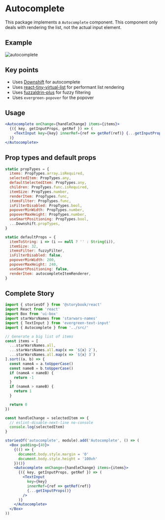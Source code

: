 # Autocomplete

This package implements a `Autocomplete` component. This component only deals with rendering the list, not the actual input element.

## Example

![autocomplete](https://user-images.githubusercontent.com/564463/32072424-5cbbc1d6-ba47-11e7-8e8a-c131afed0902.gif)

## Key points

* Uses [Downshift](https://github.com/paypal/downshift) for autocomplete
* Uses [react-tiny-virtual-list](https://github.com/clauderic/react-tiny-virtual-list) for performant list rendering
* Uses [fuzzaldrin-plus](https://www.npmjs.com/package/fuzzaldrin-plus) for fuzzy filtering
* Uses `evergreen-popover` for the popover

## Usage

```jsx
<Autocomplete onChange={handleChange} items={items}>
  {({ key, getInputProps, getRef }) => (
    <TextInput key={key} innerRef={ref => getRef(ref)} {...getInputProps()} />
  )}
</Autocomplete>
```

## Prop types and default props

```js
static propTypes = {
  items: PropTypes.array.isRequired,
  selectedItem: PropTypes.any,
  defaultSelectedItem: PropTypes.any,
  children: PropTypes.func.isRequired,
  itemSize: PropTypes.number,
  renderItem: PropTypes.func,
  itemsFilter: PropTypes.func,
  isFilterDisabled: PropTypes.bool,
  popoverMinWidth: PropTypes.number,
  popoverMaxHeight: PropTypes.number,
  useSmartPositioning: PropTypes.bool,
  ...Downshift.propTypes,
}

static defaultProps = {
  itemToString: i => (i == null ? '' : String(i)),
  itemSize: 32,
  itemsFilter: fuzzyFilter,
  isFilterDisabled: false,
  popoverMinWidth: 200,
  popoverMaxHeight: 240,
  useSmartPositioning: false,
  renderItem: autocompleteItemRenderer,
}
```

## Complete Story

```jsx
import { storiesOf } from '@storybook/react'
import React from 'react'
import Box from 'ui-box'
import starWarsNames from 'starwars-names'
import { TextInput } from 'evergreen-text-input'
import { Autocomplete } from '../src/'

// Generate a big list of items
const items = [
  ...starWarsNames.all,
  ...starWarsNames.all.map(x => `${x} 2`),
  ...starWarsNames.all.map(x => `${x} 3`)
].sort((a, b) => {
  const nameA = a.toUpperCase()
  const nameB = b.toUpperCase()
  if (nameA < nameB) {
    return -1
  }
  if (nameA > nameB) {
    return 1
  }

  return 0
})

const handleChange = selectedItem => {
  // eslint-disable-next-line no-console
  console.log(selectedItem)
}

storiesOf('autocomplete', module).add('Autocomplete', () => (
  <Box padding={40}>
    {(() => {
      document.body.style.margin = '0'
      document.body.style.height = '100vh'
    })()}
    <Autocomplete onChange={handleChange} items={items}>
      {({ key, getInputProps, getRef }) => (
        <TextInput
          key={key}
          innerRef={ref => getRef(ref)}
          {...getInputProps()}
        />
      )}
    </Autocomplete>
  </Box>
))
```
